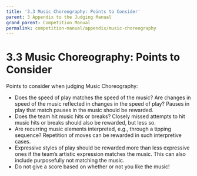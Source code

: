 ```yaml
---
title: '3.3 Music Choreography: Points to Consider'
parent: 3 Appendix to the Judging Manual
grand_parent: Competition Manual
permalink: competition-manual/appendix/music-choreography
---
```

# 3.3 Music Choreography: Points to Consider
Points to consider when judging Music Choreography:
- Does the speed of play matches the speed of the music? Are changes in speed of the music reflected in
changes in the speed of play? Pauses in play that match pauses in the music should be rewarded.
- Does the team hit music hits or breaks? Closely missed attempts to hit music hits or breaks should also be
rewarded, but less so.
- Are recurring music elements interpreted, e.g., through a tipping sequence? Repetition of moves can be
rewarded in such interpretive cases.
- Expressive styles of play should be rewarded more than less expressive ones if the team’s artistic expression
matches the music. This can also include purposefully not matching the music.
- Do not give a score based on whether or not you like the music!